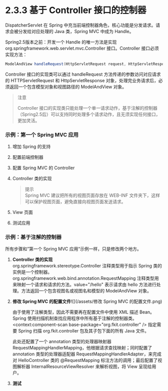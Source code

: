# 2.3.3 基于 Controller 接口的控制器

DispatcherServlet 在 Spring 中充当前端控制器角色，核心功能是分发请求。请求会被分发给对应处理的 Java 类，Spring MVC 中成为 Handle。

Spring2.5版本之前：开发一个 Handle 的唯一方法是实现 org.springframework.web.servlet.mvc.Controller 接口。Controller 接口必须实现方法：

```java
ModelAndView handleRequest(HttpServletRequest request, HttpServletResponse response) throws Exception
```

Controller 接口的实现类可以通过 handleRequest 方法传递的参数访问对应请求的 HTTPServletRequest 和 HttpServletResponse 对象，处理完业务请求后，必须返回一个包含模型对象和视图路径的 ModelAndView 对象。

> 注意
>
> Controller 接口的实现类只能处理一个单一请求动作，基于注解的控制器（Spring2.5后）可以支持同时处理多个请求动作，且无须实现任何接口，更加灵活。

### 示例：第一个 Spring MVC 应用

1. 增加 Spring 的支持
2. 配置前端控制器
3. 配置 Spring MVC 的 Controller
4. Controller 类的实现

   > 提示  
   > Spring MVC 建议把所有的视图页面存放在 WEB-INF 文件夹下，这样可以保护视图页面，避免直接向视图页面发送请求。

5. View 页面

6. 测试应用

### 示例：基于注解的控制器

所有步骤和”第一个 Spring MVC 应用“示例一样，只是修改两个地方。

1. **Controller 类的实现**  
   org.springframework.stereotype.Controller 注释类型用于指示 Spring 类的实例是一个控制器。org.springframework.web.bind.annotation.RequestMapping 注释类型用来映射一个请求和请求的方法。value="/hello" 表示请求由 hello 方法进行处理。方法返回一个包含视图名或视图名和模型的 ModelAndView 对象。

2. **修改 Spring MVC 的配置文件**![](/assets/修改 Spring MVC 的配置文件.png)

   由于使用了注解类型，因此不需要再在配置文件中使用 XML 描述 Bean。Spring 使用扫描机制查找应用程序中所有基于注解的控制器类。&lt;context:component-scan base-package="org.fkit.controller" /&gt; 指定需要 Spring 扫描 org.fkit.controller 包及其子包下面的所有 Java 文件。

   此处还配置了一个 annotation 类型的处理器映射器 RequestMappingHandlerMapping，他根据请求查找映射；同时配置了 annotation 类型的处理器适配器 RequestMappingHandlerAdapter，来完成对 HelloController 类的 @RequestMapping 标注方法的调用；最后配置了视图解析器 InternalResourceViewResolver 来解析视图，将 View 呈现给用户。

3. **测试**



